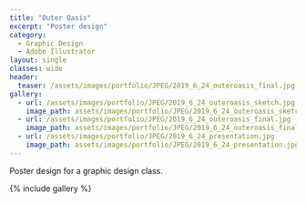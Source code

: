 ```yaml
---
title: "Outer Oasis"
excerpt: "Poster design"
category:
  - Graphic Design
  - Adobe Illustrator
layout: single
classes: wide
header:
  teaser: /assets/images/portfolio/JPEG/2019_6_24_outeroasis_final.jpg
gallery:
  - url: /assets/images/portfolio/JPEG/2019_6_24_outeroasis_sketch.jpg
    image_path: assets/images/portfolio/JPEG/2019_6_24_outeroasis_sketch.jpg
  - url: /assets/images/portfolio/JPEG/2019_6_24_outeroasis_final.jpg
    image_path: assets/images/portfolio/JPEG/2019_6_24_outeroasis_final.jpg
  - url: /assets/images/portfolio/JPEG/2019_6_24_presentation.jpg
    image_path: assets/images/portfolio/JPEG/2019_6_24_presentation.jpg
---
```


Poster design for a graphic design class.

{% include gallery %}
